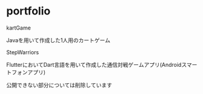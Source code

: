 # portfolio

kartGame

Javaを用いて作成した1人用のカートゲーム


StepWarriors

FlutterにおいてDart言語を用いて作成した通信対戦ゲームアプリ(Androidスマートフォンアプリ)

公開できない部分については削除しています
